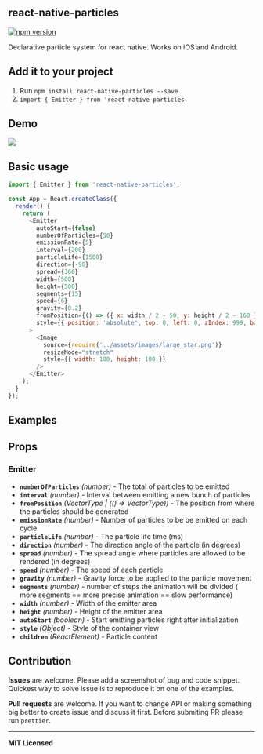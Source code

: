 
## react-native-particles
[![npm version](https://badge.fury.io/js/react-native-particles.svg)](https://badge.fury.io/js/react-native-particles)

Declarative particle system for react native. Works on iOS and Android.

## Add it to your project

1. Run `npm install react-native-particles --save`
2. `import { Emitter } from 'react-native-particles`

## Demo

![](https://raw.githubusercontent.com/nanndoj/react-native-particles/master/Example/screenshosts/particles.gif)

## Basic usage

```javascript
import { Emitter } from 'react-native-particles';

const App = React.createClass({
  render() {
    return (
      <Emitter
        autoStart={false}
        numberOfParticles={50}
        emissionRate={5}
        interval={200}
        particleLife={1500}
        direction={-90}
        spread={360}
        width={500}
        height={500}
        segments={15}
        speed={6}
        gravity={0.2}
        fromPosition={() => ({ x: width / 2 - 50, y: height / 2 - 160 })}
        style={{ position: 'absolute', top: 0, left: 0, zIndex: 999, backgroundColor: 'red' }}
      >
        <Image
          source={require('../assets/images/large_star.png')}
          resizeMode="stretch"
          style={{ width: 100, height: 100 }}
        />
      </Emitter>
    );
  }
});
```

## Examples

## Props

### Emitter

- **`numberOfParticles`** _(number)_ - The total of particles to be emitted
- **`interval`** _(number)_ - Interval between emitting a new bunch of particles
- **`fromPosition`** _(VectorType | (() => VectorType))_ - The position from where the particles should be generated
- **`emissionRate`** _(number)_ - Number of particles to be be emitted on each cycle
- **`particleLife`** _(number)_ - The particle life time (ms)
- **`direction`** _(number)_ - The direction angle of the particle (in degrees)
- **`spread`** _(number)_ - The spread angle where particles are allowed to be rendered (in degrees)
- **`speed`** _(number)_ - The speed of each particle
- **`gravity`** _(number)_ - Gravity force to be applied to the particle movement
- **`segments`** _(number)_ -  number of steps the animation will be divided ( more segments == more precise animation == slow performance)
- **`width`** _(number)_ -  Width of the emitter area
- **`height`** _(number)_ - Height of the emitter area
- **`autoStart`** _(boolean)_ - Start emitting particles right after initialization
- **`style`** _(Object)_ -  Style of the container view
- **`children`** _(ReactElement)_ - Particle content

## Contribution
**Issues** are welcome. Please add a screenshot of bug and code snippet. Quickest way to solve issue is to reproduce it on one of the examples.

**Pull requests** are welcome. If you want to change API or making something big better to create issue and discuss it first. Before submiting PR please run ```prettier```.

---

**MIT Licensed**
